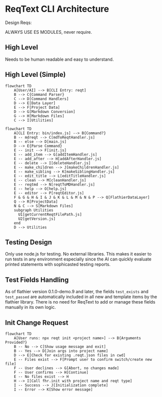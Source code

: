 # ReqText CLI Architecture

Design Reqs:

ALWAYS USE ES MODULES, never require.

## High Level 

Needs to be human readable and easy to understand.

## High Level (Simple)

```mermaid
flowchart TD
    A[User/AI] --> B[CLI Entry: reqt]
    B --> C{Command Parser}
    C --> D[Command Handlers]
    D --> E[Data Layer]
    E --> F[Project Data]
    D --> G[Markdown Conversion]
    G --> H[Markdown Files]
    C --> I[Utilities]
```

```mermaid
flowchart TD
    A[CLI Entry: bin/index.js] --> B{Command?}
    B -- mdreqt --> C[mdToReqtHandler.js]
    B -- else --> D[main.js]
    D --> E{Parse Command}
    E -- init --> F[init.js]
    E -- add_item --> G[addItemHandler.js]
    E -- add_after --> H[addAfterHandler.js]
    E -- delete --> I[deleteHandler.js]
    E -- make_children --> J[makeChildrenHandler.js]
    E -- make_sibling --> K[makeSiblingHandler.js]
    E -- edit_title --> L[editTitleHandler.js]
    E -- clean --> M[cleanHandler.js]
    E -- reqtmd --> N[reqtToMDHandler.js]
    E -- help --> O[help.js]
    E -- editor --> P[reqtEditor.js]
    F & G & H & I & J & K & L & M & N & P --> Q[FlathierDataLayer]
    Q --> R[ProjectData]
    N & C --> S[Markdown Files]
    subgraph Utilities
      U1[getCurrentReqtFilePath.js]
      U2[getVersion.js]
    end
    D --> Utilities
```

## Testing Design

Only use node.js for testing. No external libraries. This makes it easier to run tests in any environment especially since the AI can quickly evaluate printed statements with sophicasted testing reports.

## Test Fields Handling

As of flathier version 0.1.0-demo.9 and later, the fields `test_exists` and `test_passed` are automatically included in all new and template items by the flathier library. There is no need for ReqText to add or manage these fields manually in its own logic.

## Init Change Request
```mermaid
flowchart TD
    A[User runs: npx reqt init <project name>] --> B{Arguments Provided?}
    B -- No --> C[Show usage message and exit]
    B -- Yes --> D[Join args into project name]
    D --> E[Check for existing .reqt.json files in cwd]
    E -- Files exist --> F[Prompt user to confirm switch/create new file]
    F -- User declines --> G[Abort, no changes made]
    F -- User confirms --> H[Continue]
    E -- No files exist --> H
    H --> I[Call fhr.init with project name and reqt type]
    I -- Success --> J[Initialization complete]
    I -- Error --> K[Show error message]
```